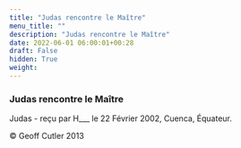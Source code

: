 ```yaml
---
title: "Judas rencontre le Maître"
menu_title: ""
description: "Judas rencontre le Maître"
date: 2022-06-01 06:00:01+00:28
draft: False
hidden: True
weight:
---
```

### Judas rencontre le Maître

Judas - reçu par H___  le 22 Février 2002, Cuenca, Équateur.



© Geoff Cutler 2013